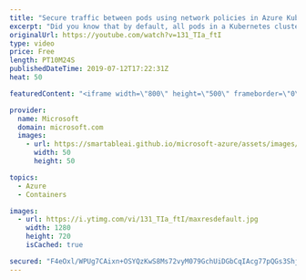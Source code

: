 ```yaml
---
title: "Secure traffic between pods using network policies in Azure Kubernetes Service (AKS) | Azure Friday"
excerpt: "Did you know that by default, all pods in a Kubernetes cluster will accept traffic from any source? Now, with network policies available out-of-the-box in Azure Kubernetes Service you can isolate pods, control egress & ingress traffic, and secure your workloads. Saurya Das is here to show us how it works."
originalUrl: https://youtube.com/watch?v=131_TIa_ftI
type: video
price: Free
length: PT10M24S
publishedDateTime: 2019-07-12T17:22:31Z
heat: 50

featuredContent: "<iframe width=\"800\" height=\"500\" frameborder=\"0\" src=\"https://www.youtube.com/embed/131_TIa_ftI\" allow=\"accelerometer; autoplay; encrypted-media; gyroscope; picture-in-picture\" allowfullscreen></iframe>"

provider:
  name: Microsoft
  domain: microsoft.com
  images:
    - url: https://smartableai.github.io/microsoft-azure/assets/images/organizations/microsoft.com-50x50.jpg
      width: 50
      height: 50

topics:
  - Azure
  - Containers

images:
  - url: https://i.ytimg.com/vi/131_TIa_ftI/maxresdefault.jpg
    width: 1280
    height: 720
    isCached: true

secured: "F4eOxl/WPUg7CAixn+OSYQzKwS8Ms72vyM079GchUiDGbCqIAcg77pQGs3ShjwgXL+7IPEmMyiTKgoCGOfEzrIj7G11KY+3CfrbpJH7iRlXoygTdpTUCgltvG2qU5IbmVJzKLkSgbgfapvUQYDQTsSjP2lsVIM7Lq5ClOpbA1fxkIEE6v1iWn8ymA6hIP3aKynninQ63Vtk/Z6prtVf41VvfFVMeQyyxGtfMK1iIU0ZmU3dsfu7PN/eUKsmSqT4z9yWrbip+M3DKlicrTyrxZ+UaOeYm76g61N9JQ+dDHw0SNyxWtlMZLiL6R09RlrNnkL+SHQaRCN5WmDTB9vQl11d7csc9D8U8NYiS6FcgHOjEXIkCOHtfePaGwMk5naC4y9NVsk9zQAdVdNuyzYMzL0u8VT7ZLu6Tts4YlmONDF4=;henJiOWqMcOqdBtqBxyLQg=="
---
```



